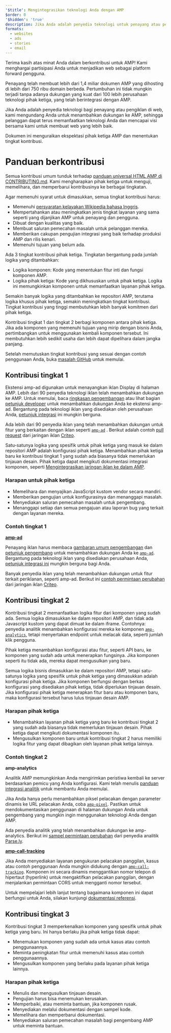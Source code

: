 ```yaml
---
'$title': Mengintegrasikan teknologi Anda dengan AMP
$order: 0
'$hidden': 'true'
description: Jika Anda adalah penyedia teknologi untuk penayang atau pengiklan di web, kami mengundang Anda untuk menambahkan dukungan ke AMP sehingga pelanggan Anda dapat terus memanfaatkan teknologi Anda dan ....
formats:
  - websites
  - ads
  - stories
  - email
---
```


Terima kasih atas minat Anda dalam berkontribusi untuk AMP! Kami menghargai partisipasi Anda untuk menjadikan web sebagai platform forward pengguna.

Penayang telah membuat lebih dari 1,4 miliar dokumen AMP yang dihosting di lebih dari 750 ribu domain berbeda. Pertumbuhan ini tidak mungkin terjadi tanpa adanya dukungan yang kuat dari 100 lebih perusahaan teknologi pihak ketiga, yang telah berintegrasi dengan AMP.

Jika Anda adalah penyedia teknologi bagi penayang atau pengiklan di web, kami mengundang Anda untuk menambahkan dukungan ke AMP, sehingga pelanggan dapat terus memanfaatkan teknologi Anda dan mencapai visi bersama kami untuk membuat web yang lebih baik.

Dokumen ini menguraikan ekspektasi pihak ketiga AMP dan menentukan tingkat kontribusi.

# Panduan berkontribusi

Semua kontribusi umum tunduk terhadap [panduan universal HTML AMP di CONTRIBUTING.md](https://github.com/ampproject/amphtml/blob/main/docs/contributing.md). Kami mengharapkan pihak ketiga untuk menguji, memelihara, dan memperbarui kontribusinya ke berbagai tingkatan.

Agar memenuhi syarat untuk dimasukkan, semua tingkat kontribusi harus:

- Memenuhi [persyaratan kelayakan Wikipedia bahasa Inggris](https://en.wikipedia.org/wiki/Wikipedia:Notability).
- Mempertahankan atau meningkatkan jenis tingkat layanan yang sama seperti yang dijanjikan AMP untuk penayang dan pengguna.
- Dibuat dengan kualitas yang baik.
- Membuat saluran pemecahan masalah untuk pelanggan mereka.
- Memberikan cakupan pengujian integrasi yang baik terhadap produksi AMP dan rilis kenari.
- Memenuhi tujuan yang belum ada.

Ada 3 tingkat kontribusi pihak ketiga. Tingkatan bergantung pada jumlah logika yang ditambahkan:

- Logika komponen: Kode yang menentukan fitur inti dan fungsi komponen AMP.
- Logika pihak ketiga: Kode yang dikhususkan untuk pihak ketiga. Logika ini memungkinkan komponen untuk memanfaatkan layanan pihak ketiga.

Semakin banyak logika yang ditambahkan ke repositori AMP, terutama logika khusus pihak ketiga, semakin meningkatkan tingkat kontribusi. Tingkat kontribusi yang tinggi membutuhkan lebih banyak komitmen dari pihak ketiga.

Kontribusi tingkat 1 dan tingkat 2 berbagi komponen antara pihak ketiga. Jika ada komponen yang memenuhi tujuan yang mirip dengan bisnis Anda, pertimbangkan untuk menggunakan kembali komponen tersebut. Ini membutuhkan lebih sedikit usaha dan lebih dapat dipelihara dalam jangka panjang.

Setelah memutuskan tingkat kontribusi yang sesuai dengan contoh penggunaan Anda, buka [masalah GitHub](https://github.com/ampproject/amphtml/issues/new) untuk memulai.

## Kontribusi tingkat 1

Ekstensi amp-ad digunakan untuk menayangkan iklan Display di halaman AMP. Lebih dari 90 penyedia teknologi iklan telah menambahkan dukungan ke AMP. Untuk memulai, baca [ringkasan pengembangan](https://github.com/ampproject/amphtml/tree/main/ads#overview) atau lihat bagian [petunjuk developer](https://github.com/ampproject/amphtml/tree/main/ads#developer-guidelines-for-a-pull-request) untuk menambahkan dukungan Anda ke ekstensi amp-ad. Bergantung pada teknologi iklan yang disediakan oleh perusahaan Anda, [petunjuk integrasi](ad-integration-guide.md) ini mungkin berguna.

Ada lebih dari 90 penyedia iklan yang telah menambahkan dukungan untuk fitur yang berkaitan dengan iklan seperti [`amp-ad`](../../../components/reference/amp-ad.md) . Berikut adalah contoh [pull request](https://github.com/ampproject/amphtml/pull/2299) dari jaringan iklan [Criteo](https://github.com/ampproject/amphtml/blob/main/ads/criteo.md).

Satu-satunya logika yang spesifik untuk pihak ketiga yang masuk ke dalam repositori AMP adalah konfigurasi pihak ketiga. Menambahkan pihak ketiga baru ke kontribusi tingkat 1 yang sudah ada biasanya tidak memerlukan tinjauan desain. Pihak ketiga dapat mengikuti dokumentasi integrasi komponen, seperti [Mengintegrasikan jaringan iklan ke dalam AMP](https://github.com/ampproject/amphtml/blob/main/ads/README.md).

### Harapan untuk pihak ketiga

- Memelihara dan menyajikan JavaScript kustom vendor secara mandiri.
- Memberikan pengujian untuk konfigurasinya dan menanggapi masalah.
- Menyediakan saluran pemecahan masalah untuk pengembang.
- Menanggapi setiap dan semua pengajuan atau laporan bug yang terkait dengan layanan mereka.

### Contoh tingkat 1

[**amp-ad**](../../../components/reference/amp-ad.md)

Penayang iklan harus membaca [gambaran umum pengembangan](https://github.com/ampproject/amphtml/tree/main/ads#overview) dan [petunjuk pengembang](https://github.com/ampproject/amphtml/tree/main/ads#developer-guidelines-for-a-pull-request) untuk menambahkan dukungan Anda ke [`amp-ad`](../../../components/reference/amp-ad.md). Bergantung pada teknologi iklan yang disediakan perusahaan Anda, [petunjuk integrasi ini](/content/amp-dev/documentation/guides-and-tutorials/contribute/vendor-contributions/ad-integration-guide.md?format=ads) mungkin berguna bagi Anda.

Banyak penyedia iklan yang telah menambahkan dukungan untuk fitur terkait periklanan, seperti amp-ad. Berikut ini [contoh permintaan perubahan](https://github.com/ampproject/amphtml/pull/2299) dari jaringan iklan [Criteo](https://github.com/ampproject/amphtml/blob/main/ads/criteo.md).

## Kontribusi tingkat 2

Kontribusi tingkat 2 memanfaatkan logika fitur dari komponen yang sudah ada. Semua logika dimasukkan ke dalam repositori AMP, dan tidak ada Javascript kustom yang dapat dimuat ke dalam iframe. Contohnya: penyedia analitik menambahkan konfigurasi mereka ke komponen [`amp-analytics`](../../../components/reference/amp-analytics.md), tetapi menyertakan endpoint untuk melacak data, seperti jumlah klik pengguna.

Pihak ketiga menambahkan konfigurasi atau fitur, seperti API baru, ke komponen yang sudah ada untuk menerapkan fungsinya. Jika komponen seperti itu tidak ada, mereka dapat mengusulkan yang baru.

Semua logika bisnis dimasukkan ke dalam repositori AMP, tetapi satu-satunya logika yang spesifik untuk pihak ketiga yang dimasukkan adalah konfigurasi pihak ketiga. Jika komponen berfungsi dengan berkas konfigurasi yang disediakan pihak ketiga, tidak diperlukan tinjauan desain. Jika konfigurasi pihak ketiga menerapkan fitur baru atau komponen baru, maka konfigurasi tersebut harus lulus tinjauan desain AMP.

### Harapan pihak ketiga

- Menambahkan layanan pihak ketiga yang baru ke kontribusi tingkat 2 yang sudah ada biasanya tidak memerlukan tinjauan desain. Pihak ketiga dapat mengikuti dokumentasi komponen itu.
- Mengusulkan komponen baru untuk kontribusi tingkat 2 harus memiliki logika fitur yang dapat dibagikan oleh layanan pihak ketiga lainnya.

### Contoh tingkat 2

[**<a>amp-analytics</a>**](../../../components/reference/amp-analytics.md)

Analitik AMP memungkinkan Anda mengirimkan peristiwa kembali ke server berdasarkan pemicu yang Anda konfigurasi. Kami telah menulis [panduan integrasi analitik](../../optimize-measure/configure-analytics/index.md) untuk membantu Anda memulai.

Jika Anda hanya perlu menambahkan piksel pelacakan dengan parameter dinamis ke URL pelacakan Anda, coba [`amp-pixel`](../../../components/reference/amp-pixel.md). Pastikan untuk mendokumentasikan penggunaan di halaman dukungan Anda untuk pengembang yang mungkin ingin menggunakan teknologi Anda dengan AMP.

Ada penyedia analitik yang telah menambahkan dukungan ke amp-analytics. Berikut ini [sampel permintaan perubahan](https://github.com/ampproject/amphtml/pull/1595) dari penyedia analitik [Parse.ly](https://www.parsely.com/help/integration/google-amp/).

[**amp-call-tracking**](../../../components/reference/amp-call-tracking.md)

Jika Anda menyediakan layanan pengukuran pelacakan panggilan, kasus atau contoh penggunaan Anda mungkin didukung dengan [`amp-call-tracking`](../../../components/reference/amp-call-tracking.md). Komponen ini secara dinamis menggantikan nomor telepon di hipertaut (hyperlink) untuk mengaktifkan pelacakan panggilan, dengan menjalankan permintaan CORS untuk mengganti nomor tersebut.

Untuk mempelajari lebih lanjut tentang bagaimana komponen ini dapat berfungsi untuk Anda, silakan kunjungi [dokumentasi referensi](../../../components/reference/amp-call-tracking.md).

## Kontribusi tingkat 3

Kontribusi tingkat 3 memperkenalkan komponen yang spesifik untuk pihak ketiga yang baru. Ini hanya berlaku jika pihak ketiga tidak dapat:

- Menemukan komponen yang sudah ada untuk kasus atau contoh penggunaannya.
- Meminta peningkatan fitur untuk memenuhi kasus atau contoh penggunaannya.
- Mengusulkan komponen yang berlaku pada layanan pihak ketiga lainnya.

### Harapan pihak ketiga

- Menulis dan mengusulkan tinjauan desain.
- Pengujian harus bisa menemukan kerusakan.
- Memperbaiki, atau meminta bantuan, jika komponen rusak.
- Menyediakan melalui dokumentasi dengan sampel kode.
- Memelihara dan memperbarui dokumentasi.
- Menyediakan saluran pemecahan masalah bagi pengembang AMP untuk meminta bantuan.
